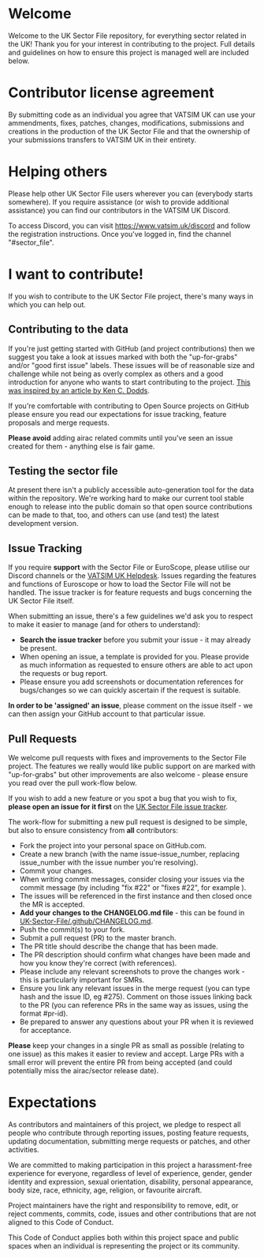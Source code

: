 # Welcome 

Welcome to the UK Sector File repository, for everything sector related in the UK!  Thank you for your interest in contributing to the project.  Full details and guidelines on how to ensure this project is managed well are included below.

# Contributor license agreement
By submitting code as an individual you agree that VATSIM UK can use your ammendments, fixes, patches, changes, modifications, submissions and creations in the production of the UK Sector File and that the ownership of your submissions transfers to VATSIM UK in their entirety.

# Helping others
Please help other UK Sector File users wherever you can (everybody starts somewhere).  If you require assistance (or wish to provide additional assistance) you can find our contributors in the VATSIM UK Discord.

To access Discord, you can visit https://www.vatsim.uk/discord and follow the registration instructions.  Once you've logged in, find the channel "#sector_file".

# I want to contribute!

If you wish to contribute to the UK Sector File project, there's many ways in which you can help out.

## Contributing to the data

If you're just getting started with GitHub (and project contributions) then we suggest you take a look at issues marked with both the "up-for-grabs" and/or "good first issue" labels.  These issues will be of reasonable size and challenge while not being as overly complex as others and a good introduction for anyone who wants to start contributing to the project.  [This was inspired by an article by Ken C. Dodds](https://medium.com/@kentcdodds/first-timers-only-78281ea47455#.wior7p101).

If you're comfortable with contributing to Open Source projects on GitHub please ensure you read our expectations for issue tracking, feature proposals and merge requests.

**Please avoid** adding airac related commits until you've seen an issue created for them - anything else is fair game.

## Testing the sector file

At present there isn't a publicly accessible auto-generation tool for the data within the repository.  We're working hard to make our current tool stable enough to release into the public domain so that open source contributions can be made to that, too, and others can use (and test) the latest development version.

## Issue Tracking

If you require **support** with the Sector File or EuroScope, please utilise our Discord channels or the [VATSIM UK Helpdesk](https://helpdesk.vatsim.uk).  Issues regarding the features and functions of Euroscope or how to load the Sector File will not be handled.  The issue tracker is for feature requests and bugs concerning the UK Sector File itself.

When submitting an issue, there's a few guidelines we'd ask you to respect to make it easier to manage (and for others to understand):
* **Search the issue tracker** before you submit your issue - it may already be present.
* When opening an issue, a template is provided for you.  Please provide as much information as requested to ensure others are able to act upon the requests or bug report.
* Please ensure you add screenshots or documentation references for bugs/changes so we can quickly ascertain if the request is suitable.

**In order to be 'assigned' an issue**, please comment on the issue itself - we can then assign your GitHub account to that particular issue.

## Pull Requests

We welcome pull requests with fixes and improvements to the Sector File project.  The features we really would like public support on are marked with "up-for-grabs" but other improvements are also welcome - please ensure you read over the pull work-flow below.

If you wish to add a new feature or you spot a bug that you wish to fix, **please open an issue for it first** on the [UK Sector File issue tracker](https://github.com/VATSIM-UK/UK-Sector-File/issues).

The work-flow for submitting a new pull request is designed to be simple, but also to ensure consistency from **all** contributors:
* Fork the project into your personal space on GitHub.com.
* Create a new branch (with the name issue-issue_number, replacing issue_number with the issue number you're resolving).
* Commit your changes.
 * When writing commit messages, consider closing your issues via the commit message (by including "fix #22" or "fixes #22", for example ).
  * The issues will be referenced in the first instance and then closed once the MR is accepted.
* **Add your changes to the CHANGELOG.md file** - this can be found in [UK-Sector-File/.github/CHANGELOG.md](https://github.com/VATSIM-UK/UK-Sector-File/blob/master/.github/CHANGELOG.md).
* Push the commit(s) to your fork.
* Submit a pull request (PR) to the master branch.
* The PR title should describe the change that has been made.
* The PR description should confirm what changes have been made and how you know they're correct (with references).
 * Please include any relevant screenshots to prove the changes work - this is particularly important for SMRs. 
* Ensure you link any relevant issues in the merge request (you can type hash and the issue ID, eg #275).  Comment on those issues linking back to the PR (you can reference PRs in the same way as issues, using the format #pr-id).
* Be prepared to answer any questions about your PR when it is reviewed for acceptance.

**Please** keep your changes in a single PR as small as possible (relating to one issue) as this makes it easier to review and accept.  Large PRs with a small error will prevent the entire PR from being accepted (and could potentially miss the airac/sector release date).

# Expectations
As contributors and maintainers of this project, we pledge to respect all people who contribute through reporting issues, posting feature requests, updating documentation, submitting merge requests or patches, and other activities.

We are committed to making participation in this project a harassment-free experience for everyone, regardless of level of experience, gender, gender identity and expression, sexual orientation, disability, personal appearance, body size, race, ethnicity, age, religion, or favourite aircraft.

Project maintainers have the right and responsibility to remove, edit, or reject comments, commits, code, issues and other contributions that are not aligned to this Code of Conduct.

This Code of Conduct applies both within this project space and public spaces when an individual is representing the project or its community.
